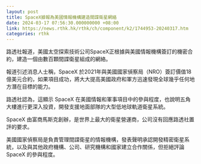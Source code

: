 ```yaml
---
layout: post
title: SpaceX據報為美國情報機構建造間諜衛星網絡
date: 2024-03-17 07:56:30.000000000 +08:00
link: https://news.rthk.hk/rthk/ch/component/k2/1744953-20240317.htm
categories: rthk
---
```


路透社報道，美國太空探索技術公司SpaceX正根據與美國情報機構簽訂的機密合約，建造一個由數百顆間諜衛星組成的網絡。

報道引述消息人士稱，SpaceX 於2021年與美國國家偵察局（NRO）簽訂價值18億美元合約，如果項目成功，將大大提高美國政府和軍方迅速發現全球幾乎任何地方潛在目標的能力。

路透社認為，這顯示 SpaceX 在美國情報和軍事項目中的參與程度，也說明五角大樓進行更深入投資，開發支援地面部隊的大型低地球軌道衛星系統。

SpaceX 由富商馬斯克創辦，是世界上最大的衛星營運商，公司沒有回應路透社置評的要求。

美國國家偵察局是負責管理間諜衛星的情報機構，發表聲明承認開發精密衛星系統，以及與其他政府機構、公司、研究機構和國家建立合作關係，但拒絕評論SpaceX 的參與程度。
